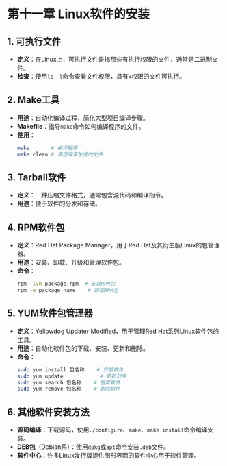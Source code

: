 # 第十一章 Linux软件的安装

## 1. 可执行文件
- **定义**：在Linux上，可执行文件是指那些有执行权限的文件，通常是二进制文件。
- **检查**：使用`ls -l`命令查看文件权限，具有`x`权限的文件可执行。

## 2. Make工具
- **用途**：自动化编译过程，简化大型项目编译步骤。
- **Makefile**：指导`make`命令如何编译程序的文件。
- **使用**：
  ```bash
  make       # 编译程序
  make clean # 清理编译生成的文件
  ```

## 3. Tarball软件
- **定义**：一种压缩文件格式，通常包含源代码和编译指令。
- **用途**：便于软件的分发和存储。

## 4. RPM软件包
- **定义**：Red Hat Package Manager，用于Red Hat及其衍生版Linux的包管理器。
- **用途**：安装、卸载、升级和管理软件包。
- **命令**：
  ```bash
  rpm -ivh package.rpm  # 安装RPM包
  rpm -e package_name    # 卸载RPM包
  ```

## 5. YUM软件包管理器
- **定义**：Yellowdog Updater Modified，用于管理Red Hat系列Linux软件包的工具。
- **用途**：自动化软件包的下载、安装、更新和删除。
- **命令**：
  ```bash
  sudo yum install 包名称    # 安装软件
  sudo yum update            # 更新软件
  sudo yum search 包名称    # 搜索软件
  sudo yum remove 包名称    # 删除软件
  ```

## 6. 其他软件安装方法
- **源码编译**：下载源码，使用`./configure`、`make`、`make install`命令编译安装。
- **DEB包**（Debian系）：使用`dpkg`或`apt`命令安装`.deb`文件。
- **软件中心**：许多Linux发行版提供图形界面的软件中心用于软件管理。

